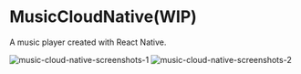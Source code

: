 # MusicCloudNative(WIP)

A music player created with React Native.

![music-cloud-native-screenshots-1](https://user-images.githubusercontent.com/7451883/198296680-8abaf9fe-6900-4041-b140-3a7334981eb5.jpg)
![music-cloud-native-screenshots-2](https://user-images.githubusercontent.com/7451883/198296691-51f7538f-cfea-4597-875f-e6899977dad6.jpg)

